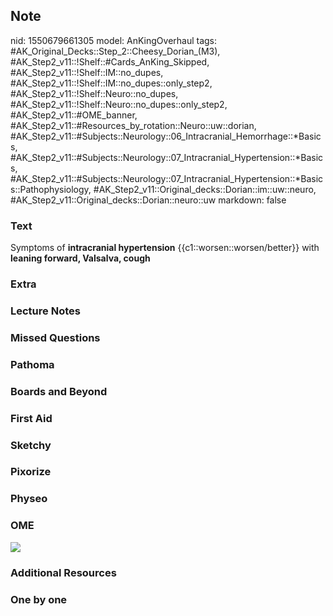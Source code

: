 ## Note
nid: 1550679661305
model: AnKingOverhaul
tags: #AK_Original_Decks::Step_2::Cheesy_Dorian_(M3), #AK_Step2_v11::!Shelf::#Cards_AnKing_Skipped, #AK_Step2_v11::!Shelf::IM::no_dupes, #AK_Step2_v11::!Shelf::IM::no_dupes::only_step2, #AK_Step2_v11::!Shelf::Neuro::no_dupes, #AK_Step2_v11::!Shelf::Neuro::no_dupes::only_step2, #AK_Step2_v11::#OME_banner, #AK_Step2_v11::#Resources_by_rotation::Neuro::uw::dorian, #AK_Step2_v11::#Subjects::Neurology::06_Intracranial_Hemorrhage::*Basics, #AK_Step2_v11::#Subjects::Neurology::07_Intracranial_Hypertension::*Basics, #AK_Step2_v11::#Subjects::Neurology::07_Intracranial_Hypertension::*Basics::Pathophysiology, #AK_Step2_v11::Original_decks::Dorian::im::uw::neuro, #AK_Step2_v11::Original_decks::Dorian::neuro::uw
markdown: false

### Text
Symptoms of <b>intracranial hypertension</b>
{{c1::worsen::worsen/better}} with <b>leaning forward, Valsalva,
cough</b>

### Extra


### Lecture Notes


### Missed Questions


### Pathoma


### Boards and Beyond


### First Aid


### Sketchy


### Pixorize


### Physeo


### OME
<div class="ome-widget">
  <a href="https://onlinemeded.org?ref=anki"><img src=
  "_OME_AnkiFlashcards_General_7.png"></a>
</div>

### Additional Resources


### One by one

